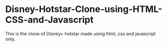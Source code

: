 # Disney-Hotstar-Clone-using-HTML-CSS-and-Javascript
This is the clone of Disney+ hotstar made using html, css and javascript only.
